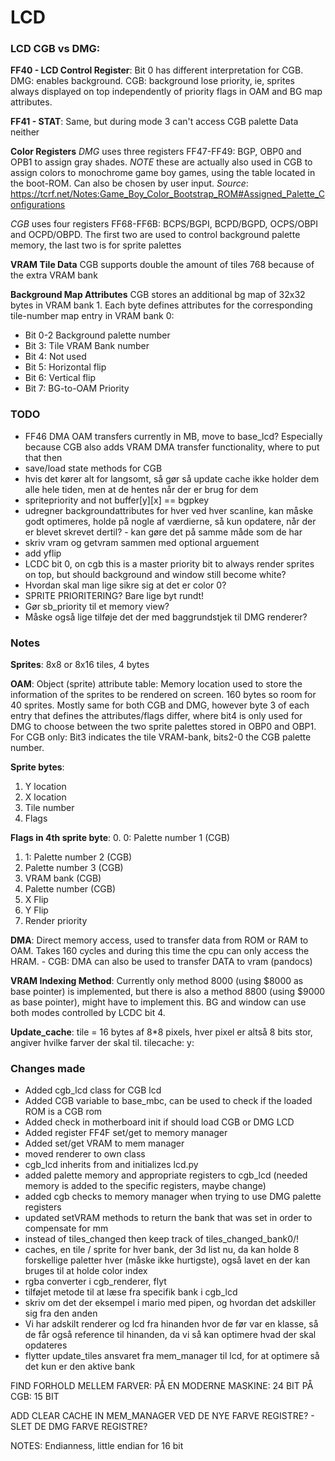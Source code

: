 # LCD 

### LCD CGB vs DMG:
**FF40 - LCD Control Register**:
Bit 0 has different interpretation for CGB. DMG: enables background. CGB: background lose priority, ie, sprites always displayed on top independently of priority flags in OAM and BG map attributes.

**FF41 - STAT**:
Same, but during mode 3 can't access CGB palette Data neither

**Color Registers**
*DMG* uses three registers FF47-FF49: BGP, OBP0 and OPB1 to assign gray shades. *NOTE* these are actually also used in CGB to assign colors to monochrome game boy games, using the table located in the boot-ROM. Can also be chosen by user input. *Source*: https://tcrf.net/Notes:Game_Boy_Color_Bootstrap_ROM#Assigned_Palette_Configurations

*CGB* uses four registers FF68-FF6B: BCPS/BGPI, BCPD/BGPD, OCPS/OBPI and OCPD/OBPD. The first two are used to control background palette memory, the last two is for sprite palettes

**VRAM Tile Data**
CGB supports double the amount of tiles 768 because of the extra VRAM bank

**Background Map Attributes**
CGB stores an additional bg map of 32x32 bytes in VRAM bank 1. Each byte defines attributes for the corresponding tile-number map entry in VRAM bank 0:
- Bit 0-2 Background palette number
- Bit 3: Tile VRAM Bank number
- Bit 4: Not used
- Bit 5: Horizontal flip
- Bit 6: Vertical flip
- Bit 7: BG-to-OAM Priority

### TODO
- FF46 DMA OAM transfers currently in MB, move to base_lcd? Especially because CGB also adds VRAM DMA transfer functionality, where to put that then
- save/load state methods for CGB
- hvis det kører alt for langsomt, så gør så update cache ikke holder dem alle hele tiden, men at de hentes når der er brug for dem
- spritepriority and not buffer[y][x] == bgpkey
- udregner backgroundattributes for hver ved hver scanline, kan måske godt optimeres, holde på nogle af værdierne, så kun opdatere, når der er blevet skrevet dertil? - kan gøre det på samme måde som de har 
- skriv vram og getvram sammen med optional arguement
- add yflip
- LCDC bit 0, on cgb this is a master priority bit to always render sprites on top, but should background and window still become white?
- Hvordan skal man lige sikre sig at det er color 0?
- SPRITE PRIORITERING? Bare lige byt rundt!
- Gør sb_priority til et memory view?
- Måske også lige tilføje det der med baggrundstjek til DMG renderer?

### Notes
**Sprites**: 8x8 or 8x16 tiles, 4 bytes

**OAM**: Object (sprite) attribute table: Memory location used to store the information of the sprites to be rendered on screen. 160 bytes so room for 40 sprites. Mostly same for both CGB and DMG, however byte 3 of each entry that defines the attributes/flags differ, where bit4 is only used for DMG to choose between the two sprite palettes stored in OBP0 and OBP1. For CGB only: Bit3 indicates the tile VRAM-bank, bits2-0 the CGB palette number. 

**Sprite bytes**:
1. Y location
2. X location
3. Tile number
4. Flags

**Flags in 4th sprite byte**:
0. 0: Palette number 1 (CGB)
1. 1: Palette number 2 (CGB)
2. Palette number 3 (CGB)
3. VRAM bank (CGB)
4. Palette number (CGB)
5. X Flip
6. Y Flip
7. Render priority


**DMA**: Direct memory access, used to transfer data from ROM or RAM to OAM. Takes 160 cycles and during this time the cpu can only access the HRAM. 
    - CGB: DMA can also be used to transfer DATA to vram (pandocs)

**VRAM Indexing Method**: Currently only method 8000 (using $8000 as base pointer) is implemented, but there is also a method 8800 (using $9000 as base pointer), might have to implement this. BG and window can use both modes controlled by LCDC bit 4. 

**Update_cache**: tile = 16 bytes af 8*8 pixels, hver pixel er altså 8 bits stor, angiver hvilke farver der skal til. 
tilecache:
    y: 



### Changes made
- Added cgb_lcd class for CGB lcd
- Added CGB variable to base_mbc, can be used to check if the loaded ROM is a CGB rom
- Added check in motherboard init if should load CGB or DMG LCD
- Added register FF4F set/get to memory manager
- Added set/get VRAM to mem manager 
- moved renderer to own class
- cgb_lcd inherits from and initializes lcd.py
- added palette memory and appropriate registers to cgb_lcd (needed memory is added to the specific registers, maybe change)
- added cgb checks to memory manager when trying to use DMG palette registers
- updated setVRAM methods to return the bank that was set in order to compensate for mm
- instead of tiles_changed then keep track of tiles_changed_bank0/!
- caches, en tile / sprite for hver bank, der 3d list nu, da kan holde 8 forskellige paletter hver (måske ikke hurtigste), også lavet en der kan bruges til at holde color index
- rgba converter i cgb_renderer, flyt
- tilføjet metode til at læse fra specifik bank i cgb_lcd
- skriv om det der eksempel i mario med pipen, og hvordan det adskiller sig fra den anden
- Vi har adskilt renderer og lcd fra hinanden hvor de før var en klasse, så de får også reference til hinanden, da vi så kan optimere hvad der skal opdateres
- flytter update_tiles ansvaret fra mem_manager til lcd, for at optimere så det kun er den aktive bank 

FIND FORHOLD MELLEM FARVER:
PÅ EN MODERNE MASKINE: 24 BIT
PÅ CGB: 15 BIT

ADD CLEAR CACHE IN MEM_MANAGER VED DE NYE FARVE REGISTRE?
    - SLET DE DMG FARVE REGISTRE?


NOTES:
Endianness, little endian for 16 bit 
